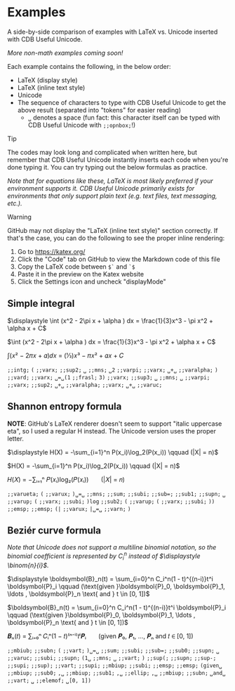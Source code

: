 # Examples

A side-by-side comparison of examples with LaTeX vs. Unicode inserted with CDB Useful Unicode.

*More non-math examples coming soon!*

Each example contains the following, in the below order:

- LaTeX (display style)
- LaTeX (inline text style)
- Unicode
- The sequence of characters to type with CDB Useful Unicode to get the above result (separated into "tokens" for easier reading)
  - `␣` denotes a space (fun fact: this character itself can be typed with CDB Useful Unicode with `;;opnbox;`!)

> [!TIP]  
> The codes may look long and complicated when written here, but remember that CDB Useful Unicode instantly inserts each code when you're done typing it. You can try typing out the below formulas as practice.

*Note that for equations like these, LaTeX is most likely preferred if your environment supports it. CDB Useful Unicode primarily exists for environments that only support plain text (e.g. text files, text messaging, etc.).*

> [!WARNING]  
> GitHub may not display the "LaTeX (inline text style)" section correctly. If that's the case, you can do the following to see the proper inline rendering:
>
> 1. Go to <https://katex.org/>
> 2. Click the "Code" tab on GitHub to view the Markdown code of this file
> 3. Copy the LaTeX code between `` $` `` and `` `$ ``
> 4. Paste it in the preview on the Katex website
> 5. Click the Settings icon and uncheck "displayMode"

## Simple integral

$`\displaystyle \int (x^2 - 2\pi x + \alpha ) dx = \frac{1}{3}x^3 - \pi x^2 + \alpha x + C`$

$`\int (x^2 - 2\pi x + \alpha ) dx = \frac{1}{3}x^3 - \pi x^2 + \alpha x + C`$

∫(𝑥² − 2𝜋𝑥 + 𝛼)𝑑𝑥 = (1⁄3)𝑥³ − 𝜋𝑥² + 𝛼𝑥 + 𝐶

`;;intg;` `(` `;;varx;` `;;sup2;` `␣` `;;mns;` `␣2` `;;varpi;` `;;varx;` `␣+␣` `;;varalpha;` `)` `;;vard;` `;;varx;` `␣=␣(1` `;;frasl;` `3)` `;;varx;` `;;sup3;` `␣` `;;mns;` `␣` `;;varpi;` `;;varx;` `;;sup2;` `␣+␣` `;;varalpha;` `;;varx;` `␣+␣` `;;varuc;`

## Shannon entropy formula

**NOTE**: GitHub's LaTeX renderer doesn't seem to support "italic uppercase eta", so I used a regular H instead. The Unicode version uses the proper letter.

$`\displaystyle H(X) = -\sum_{i=1}^n P(x_i)\log_2(P(x_i)) \qquad (|X| = n)`$

$`H(X) = -\sum_{i=1}^n P(x_i)\log_2(P(x_i)) \qquad (|X| = n)`$

𝛨(𝑋) = −∑ᵢ₌₁ⁿ 𝑃(𝑥ᵢ)log₂(𝑃(𝑥ᵢ))  (|𝑋| = 𝑛)

`;;varueta;` `(` `;;varux;` `)␣=␣` `;;mns;` `;;sum;` `;;subi;` `;;sub=;` `;;sub1;` `;;supn;` `␣` `;;varup;` `(` `;;varx;` `;;subi;` `)log` `;;sub2;` `(` `;;varup;` `(` `;;varx;` `;;subi;` `))` `;;emsp;` `;;emsp;` `(|` `;;varux;` `|␣=␣` `;;varn;` `)`

## Beziér curve formula

*Note that Unicode does not support a multiline binomial notation, so the binomial coefficient is represented by $`\displaystyle C_i^n`$ instead of $`\displaystyle \binom{n}{i}`$.*

$`\displaystyle \boldsymbol{B}_n(t) = \sum_{i=0}^n C_i^n(1 - t)^{(n-i)}t^i \boldsymbol{P}_i \qquad (\text{given }\boldsymbol{P}_0, \boldsymbol{P}_1, \ldots , \boldsymbol{P}_n \text{ and } t \in [0, 1])`$

$`\boldsymbol{B}_n(t) = \sum_{i=0}^n C_i^n(1 - t)^{(n-i)}t^i \boldsymbol{P}_i \qquad (\text{given }\boldsymbol{P}_0, \boldsymbol{P}_1, \ldots , \boldsymbol{P}_n \text{ and } t \in [0, 1])`$

𝑩ₙ(𝑡) = ∑ᵢ₌₀ⁿ 𝐶ᵢⁿ(1 − 𝑡)⁽ⁿ⁻ⁱ⁾𝑡ⁱ𝑷ᵢ  (given 𝑷₀, 𝑷₁, …, 𝑷ₙ and 𝑡 ∈ [0, 1])

`;;mbiub;` `;;subn;` `(` `;;vart;` `)␣=␣` `;;sum;` `;;subi;` `;;sub=;` `;;sub0;` `;;supn;` `␣` `;;varuc;` `;;subi;` `;;supn;` `(1␣` `;;mns;` `␣` `;;vart;` `)` `;;sup(;` `;;supn;` `;;sup-;` `;;supi;` `;;sup);` `;;vart;` `;;supi;` `;;mbiup;` `;;subi;` `;;emsp;` `;;emsp;` `(given␣` `;;mbiup;` `;;sub0;` `,␣` `;;mbiup;` `;;sub1;` `,␣` `;;ellip;` `,␣` `;;mbiup;` `;;subn;` `␣and␣` `;;vart;` `␣` `;;elemof;` `␣[0, 1])`
